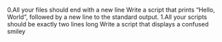 0.All your files should end with a new line
  Write a script that prints “Hello, World”, followed by a new line to the standard output.
1.All your scripts should be exactly two lines long
  Write a script that displays a confused smiley
